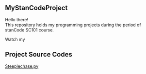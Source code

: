 ## MyStanCodeProject
Hello there!\
This repository holds my programming projects during the period of stanCode SC101 course.

Watch my
## Project Source Codes
 [Steeplechase.py](https://github.com/zk5605783/MyStanCodeProject/blob/main/stanCode%20Project/Steeplechase.py)

